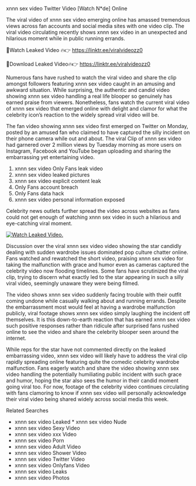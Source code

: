 ﻿xnnn sex video Twitter Video [Watch N*de] Online

The viral video of ﻿xnnn sex video emerging online has amassed tremendous views across fan accounts and social media sites with one video clip. The viral video circulating recently shows ﻿xnnn sex video in an unexpected and hilarious moment while in public running errands. 

🔴Watch Leaked Video 🔥👉  https://linktr.ee/viralvideozz0 

🔴Download Leaked Video🔥👉  https://linktr.ee/viralvideozz0 

Numerous fans have rushed to watch the viral video and share the clip amongst followers featuring ﻿xnnn sex video caught in an amusing and awkward situation. While surprising, the authentic and candid video showing ﻿xnnn sex video handling a real life blooper so genuinely has earned praise from viewers. Nonetheless, fans watch the current viral video of ﻿xnnn sex video that emerged online with delight and clamor for what the celebrity icon’s reaction to the widely spread viral video will be.

The fan video showing ﻿xnnn sex video first emerged on Twitter on Monday, posted by an amused fan who claimed to have captured the silly incident on their phone camera while out and about. The viral Clip of ﻿xnnn sex video had garnered over 2 million views by Tuesday morning as more users on Instagram, Facebook and YouTube began uploading and sharing the embarrassing yet entertaining video. 

1. ﻿xnnn sex video Only Fans leak video
2. ﻿xnnn sex video leaked pictures
3. ﻿xnnn sex video explicit content leak
4. Only Fans account breach
5. Only Fans data hack
6. ﻿xnnn sex video personal information exposed

Celebrity news outlets further spread the video across websites as fans could not get enough of watching ﻿xnnn sex video in such a hilarious and eye-catching viral moment. 

[![Watch Leaked Video.](https://miro.medium.com/v2/resize:fit:828/format:webp/1*cilzJN44JGOrTw9NJCrNHA.gif "Watch Leaked Video")](https://linktr.ee/viralvideozz0)

Discussion over the viral ﻿xnnn sex video video showing the star candidly dealing with sudden wardrobe issues dominated pop culture chatter online. Fans watched and rewatched the short video, praising ﻿xnnn sex video for taking the malfunction with grace and humor even as cameras captured the celebrity video now flooding timelines. Some fans have scrutinized the viral clip, trying to discern what exactly led to the star appearing in such a silly viral video, seemingly unaware they were being filmed.

The video shows ﻿xnnn sex video suddenly facing trouble with their outfit coming undone while casually walking about and running errands. Despite the embarrassment most would feel at having a wardrobe malfunction publicly, viral footage shows ﻿xnnn sex video simply laughing the incident off themselves. It is this down-to-earth reaction that has earned ﻿xnnn sex video such positive responses rather than ridicule after surprised fans rushed online to see the video and share the celebrity blooper seen around the internet.  

While reps for the star have not commented directly on the leaked embarrassing video, ﻿xnnn sex video will likely have to address the viral clip rapidly spreading online featuring quite the comedic celebrity wardrobe malfunction. Fans eagerly watch and share the video showing ﻿xnnn sex video handling the potentially humiliating public incident with such grace and humor, hoping the star also sees the humor in their candid moment going viral too. For now, footage of the celebrity video continues circulating with fans clamoring to know if ﻿xnnn sex video will personally acknowledge their viral video being shared widely across social media this week.

Related Searches
* ﻿xnnn sex video Leaked
﻿* xnnn sex video Nude
* ﻿xnnn sex video Sexy Video
* ﻿xnnn sex video xxx Video
* ﻿xnnn sex video Porn
* ﻿xnnn sex video Adult Video
* ﻿xnnn sex video Shower Video
* ﻿xnnn sex video Twitter Video
* ﻿xnnn sex video Onlyfans Video
* ﻿xnnn sex video Leaks
* ﻿xnnn sex video Photos